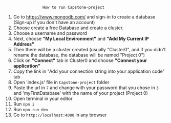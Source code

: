 					How to run Capstone-project
1. Go to https://www.mongodb.com/ and sign-in to create a database (Sign-up if you don't have an account)
2. Choose create a free Database and create a cluster.
3. Choose a username and password
4. Next, choose **"My Local Environment"** and **"Add My Current IP Address"**
5. Then there will be a cluster created (usually "Cluster0", and if you didn't rename the database, the database will be named "Project 0")
6. Click on **"Connect"** tab in Cluster0 and choose **"Connect your application"**
7. Copy the link in "Add your connection string into your application code" tab
8. Open 'index.js' file in `Capstone-project` folder
9. Paste the url in `7` and change <password> with your password that you chose in `3` and 'myFirstDatabase' with the name of your project (Project 0)
10. Open terminal in your editor
11. Run `npm i`
12. Run `npm run dev`
13. Go to `http://localhost:4000` in any browser
